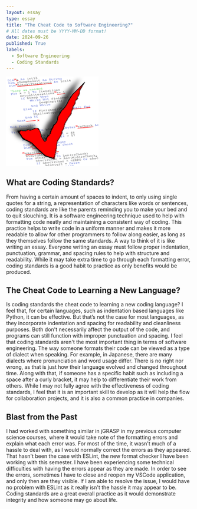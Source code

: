 ```yaml
---
layout: essay
type: essay
title: "The Cheat Code to Software Engineering?"
# All dates must be YYYY-MM-DD format!
date: 2024-09-26
published: True
labels:
  - Software Engineering
  - Coding Standards
---
```


<img width="250px" class="rounded float-start pe-4" src="../img/codingstandards.png">

## What are Coding Standards?

From having a certain amount of spaces to indent, to only using single quotes for a string, a representation of characters like words or sentences, coding standards are like the parents reminding you to make your bed and to quit slouching. It is a software engineering technique used to help with formatting code neatly and maintaining a consistent way of coding. This practice helps to write code in a uniform manner and makes it more readable to allow for other programmers to follow along easier, as long as they themselves follow the same standards. A way to think of it is like writing an essay. Everyone writing an essay must follow proper indentation, punctuation, grammar, and spacing rules to help with structure and readability. While it may take extra time to go through each formatting error, coding standards is a good habit to practice as only benefits would be produced.

## The Cheat Code to Learning a New Language?

Is coding standards the cheat code to learning a new coding language? I feel that, for certain languages, such as indentation based languages like Python, it can be effective. But that’s not the case for most languages, as they incorporate indentation and spacing for readability and cleanliness purposes. Both don't necessarily affect the output of the code, and programs can still function with improper punctuation and spacing. I feel that coding standards aren't the most important thing in terms of software engineering. The way someone formats their code can be viewed as a type of dialect when speaking. For example, in Japanese, there are many dialects where pronunciation and word usage differ. There is no right nor wrong, as that is just how their language evolved and changed throughout time. Along with that, if someone has a specific habit such as including a space after a curly bracket, it may help to differentiate their work from others. While I may not fully agree with the effectiveness of coding standards, I feel that it is an important skill to develop as it will help the flow for collaboration projects, and it is also a common practice in companies.

## Blast from the Past

I had worked with something similar in jGRASP in my previous computer science courses, where it would take note of the formatting errors and explain what each error was. For most of the time, it wasn't much of a hassle to deal with, as I would normally correct the errors as they appeared. That hasn't been the case with ESLint, the new format checker I have been working with this semester. I have been experiencing some technical difficulties with having the errors appear as they are made. In order to see the errors, sometimes I have to close and reopen my VSCode application, and only then are they visible. If I am able to resolve the issue, I would have no problem with ESLint as it really isn't the hassle it may appear to be. Coding standards are a great overall practice as it would demonstrate integrity and how someone may go about life. 

